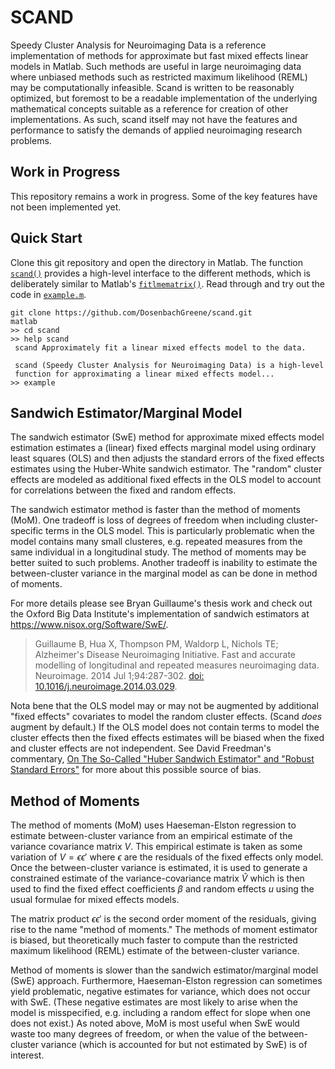 # SCAND

Speedy Cluster Analysis for Neuroimaging Data is a reference implementation of methods for approximate but fast mixed effects linear models in Matlab. Such methods are useful in large neuroimaging data where unbiased methods such as restricted maximum likelihood (REML) may be computationally infeasible. Scand is written to be reasonably optimized, but foremost to be a readable implementation of the underlying mathematical concepts suitable as a reference for creation of other implementations. As such, scand itself may not have the features and performance to satisfy the demands of applied neuroimaging research problems.

## Work in Progress

This repository remains a work in progress. Some of the key features have not been implemented yet.

## Quick Start

Clone this git repository and open the directory in Matlab.  The function [`scand()`](./scand.m) provides a high-level interface to the different methods, which is deliberately similar to Matlab's [`fitlmematrix()`](https://www.mathworks.com/help/stats/fitlmematrix.html). Read through and try out the code in [`example.m`](./example.m).

```
git clone https://github.com/DosenbachGreene/scand.git
matlab
>> cd scand
>> help scand
 scand Approximately fit a linear mixed effects model to the data.
 
 scand (Speedy Cluster Analysis for Neuroimaging Data) is a high-level
 function for approximating a linear mixed effects model...
>> example
```

## Sandwich Estimator/Marginal Model

The sandwich estimator (SwE) method for approximate mixed effects model estimation estimates a (linear) fixed effects marginal model using ordinary least squares (OLS) and then adjusts the standard errors of the fixed effects estimates using the Huber-White sandwich estimator. The "random" cluster effects are modeled as additional fixed effects in the OLS model to account for correlations between the fixed and random effects.

The sandwich estimator method is faster than the method of moments (MoM). One tradeoff is loss of degrees of freedom when including cluster-specific terms in the OLS model. This is particularly problematic when the model contains many small clusteres, e.g. repeated measures from the same individual in a longitudinal study. The method of moments may be better suited to such problems. Another tradeoff is inability to estimate the between-cluster variance in the marginal model as can be done in method of moments.

For more details please see Bryan Guillaume's thesis work and check out the Oxford Big Data Institute's implementation of sandwich estimators at <https://www.nisox.org/Software/SwE/>.

> Guillaume B, Hua X, Thompson PM, Waldorp L, Nichols TE; Alzheimer's Disease Neuroimaging Initiative. Fast and accurate modelling of longitudinal and repeated measures neuroimaging data. Neuroimage. 2014 Jul 1;94:287-302. [doi: 10.1016/j.neuroimage.2014.03.029](https://doi.org/10.1016/j.neuroimage.2014.03.029).

Nota bene that the OLS model may or may not be augmented by additional "fixed effects" covariates to model the random cluster effects. (Scand _does_ augment by default.) If the OLS model does not contain terms to model the cluster effects then the fixed effects estimates will be biased when the fixed and cluster effects are not independent. See David Freedman's commentary, [On The So-Called "Huber Sandwich Estimator" and "Robust Standard Errors"](https://doi.org/10.1198/000313006X152207) for more about this possible source of bias.

## Method of Moments

The method of moments (MoM) uses Haeseman-Elston regression to estimate between-cluster variance from an empirical estimate of the variance covariance matrix $V$. This empirical estimate is taken as some variation of $V = \epsilon \epsilon'$ where $\epsilon$ are the residuals of the fixed effects only model. Once the between-cluster variance is estimated, it is used to generate a constrained estimate of the variance-covariance matrix $\hat{V}$ which is then used to find the fixed effect coefficients $\beta$ and random effects $u$ using the usual formulae for mixed effects models.

The matrix product $\epsilon \epsilon'$ is the second order moment of the residuals, giving rise to the name "method of moments." The methods of moment estimator is biased, but theoretically much faster to compute than the restricted maximum likelihood (REML) estimate of the between-cluster variance.

Method of moments is slower than the sandwich estimator/marginal model (SwE) approach. Furthermore, Haeseman-Elston regression can sometimes yield problematic, negative estimates for variance, which  does not occur with SwE. (These negative estimates are most likely to arise when the model is misspecified, e.g. including a random effect for slope when one does not exist.) As noted above, MoM is most useful when SwE would waste too many degrees of freedom, or when the value of the between-cluster variance (which is accounted for but not estimated by SwE) is of interest.